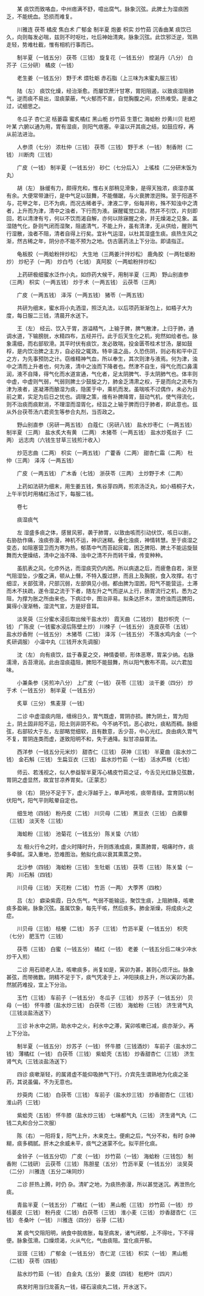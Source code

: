 <!-- { "loadSidebar": true } -->
　　某 痰饮而致咯血，中州痞满不舒，噫出腐气。脉象沉弦。此脾土为湿痰困乏，不能统血。恐损而难复。

　　川雅连 茯苓 橘皮 焦白术 广郁金 制半夏 炮姜 枳实 炒竹茹 沉香曲某 痰饮已久，向则每发必喘，兹则不时呕吐，吐后神始清爽。脉象沉弦。此饮邪泛逆，驾熟走轻，势难杜截，惟有相机行事而已。

　　制半夏（一钱五分） 茯苓（三钱） 旋复花（一钱五分） 控涎丹（八分） 白芥子（三分研） 橘皮（一钱）

　　老生姜（一钱五分） 野于术 煨牡蛎 赤石脂（上三味为末蜜丸服三钱）

　　陆（左） 痰饮化燥，经治渐愈。而屡饮蔗汁甘寒，胃阳阻遏，以致痰湿阻肺气，逆而痰不易出，湿痰蒙蔽，气火郁而不宣，自觉胸腹之间，炽热难受。是谁之过，试细思之。

　　冬瓜子 杏仁泥 栝蒌霜 蜜炙橘红 黑山栀 炒竹茹 生薏仁 海蛤粉 炒黄川贝 枇杷叶某 六腑以通为用，胃有湿痰，则阳气痞塞。辛温以开其痰之结，如鼓应桴，再从前法进治。

　　人参须（七分） 浓杜仲（三钱） 茯苓（三钱） 野于术（一钱） 制香附（二钱） 川断肉（三钱）

　　广皮（一钱） 制半夏（一钱五分） 砂仁（七分后入） 上徭桂（二分研末饭为丸）

　　胡（左） 脉缓有力，颇得充和，惟右关部稍见滑象，是得天独浓，痰湿亦属有余。大便常带溏行，是中气足以鼓舞，不能僭踞，与火衰脾泄迥殊。至于阳道不与，花甲之年，已不为病，而况古稀者乎。津液二字，俗每并称，殊不知浊中之清者，上升而为津，清中之浊者，下行而为液。寐醒辄觉口渴，然并不引饮，片刻即回，若以清津有亏，何以不饮而渴自解，亦何以除寐醒之余，并无燥渴之见象。盖湿随气化，卧则气闭而湿聚，阻遏清气，不能上升，虽有清津，无从供给，醒则气行湿散，浊者不阻，清者自得上行矣。宜补气运湿，以杜其湿盛生痰。痰热生风之渐，然古稀之年，阴分亦不能不预为之地。仿古匮药法上下分治。即请指正。

　　龟板胶（一两蛤粉拌炒松） 大生地（三两姜汁拌炒松） 鹿角胶（一两牡蛎粉炒） 炒杞子（一两） 炒白芍（七钱） 真阿胶（一两蛤粉拌炒松）

　　上药研极细蜜水泛作小丸，如痧药大候干，用制半夏（三两） 野山别直参（三两） 枳实（一两五钱） 炒于术（一两五钱） 云茯苓（三两）

　　广皮（一两五钱） 泽泻（一两五钱） 猪苓（一两五钱）

　　共研为细末，蜜水将小丸洒湿，照泛丸法，以后项药渐渐包上，如梧子大为度，每日服二三钱，清晨开水送下。

　　王（左） 经云、饮入于胃，游溢精气，上输于脾，脾气散津，上归于肺，通调水道，下输膀胱，水精四布，五经并行。此于后天生化之机，宛然如绘者也。脉象濡细，而右部软滑。其平时伏有痰饮，发必致喘，投金匮苓桂术甘汤，屡如鼓桴，是内饮治脾之主方，自必投之辄效。特辛温之品，久恐伤阴，则必有和平中正之方，为先事预防之计。窃维精神气血，所以奉生，其次则津与液焉。何为津，浊中之清而上升者也，何为液，清中之浊而下降者也。然津不自生，得气化而口鼻濡润，液不自降，得气化而水道宣通，气化者，足太阴脾气、手太阴肺气也。体丰则中虚，中虚则气弱，气弱则脾土少鼓旋之力，肺金乏清肃之权，于是而向之流布为津为液者，遂凝滞而酿湿为痰，隐匿于中，乘机而发。虽喘咳不过偶作，未必为目前之累，实足为后日之忧也。调理之策，维有补脾降胃，鼓动气机，使气得流化，则不治痰而痰默消，不理湿而湿胥化，经旨之上输于脾而归于肺者，即此意也。兹从外台茯苓汤六君资生等参合丸剂，当否政之。

　　野山别直参（另研一两五钱） 白蔻仁（另研八钱） 盐水炒枣仁（一两五钱） 制半夏（三两） 盐水炙大有黄 （二两） 木猪苓（一两五钱） 盐水炒菟丝子（二两） 远志肉（六钱生甘草三钱煎汁收入）

　　炒范志曲（二两） 枳实（一两五钱） 广藿香（二两） 甜杏仁霜（二两） 杜仲（三两） 泽泻（一两五钱）

　　广皮（一两五钱） 广木香（七钱） 浙茯苓（三两） 土炒野于术（二两）

　　上药如法研为细末，用生姜五钱，焦谷芽四两，煎浓汤泛丸，如小梧桐子大，上午半饥时用橘红汤过下，每服二钱。

　　卷七

　　痰湿痰气

　　左 湿盛多痰之体，感冒风邪，袭于肺胃，以致由咳而引动伏饮，咳日以剧，右胁肋作痛，浊痰弥漫，神机不运，神识迷糊。叠化浊痰，神情转慧。至于痰湿之变态，如阻塞营卫而为寒为热，郁蒸中气而苔起灰霉，困乏脾阳、脾土不能运旋鼓舞而大便燥结，清中之浊不降、浊中之清不升而转干燥，传变种种。

　　虽肌表之风，化疹外达，而湿痰究仍内困。所以病退之后，而疲惫自若，渐至气阻湿坠，少腹之满，顿从上僭，不特入腹过脐，而且上及胸脘，食入攻撑。右寸细涩，关部弦滑，尺部沉弱，左部俱见小弱。都由脾为湿困，阳气不能营运，土滞而木不扶疏，遂令湿之流于下者，随左升之气而逆从上行，肠胃流行之机，悉为之阻，为撑为胀之所由来也。下病过中，图治非易。拟条达肝木，泄府浊而运脾阳，冀得小溲渐畅，湿流气宣，方是好音耳。

　　淡吴萸（三分蜜水浸后取出候干盐水炒） 霞天曲（二钱炒） 麸炒枳壳（一钱） 广陈皮（一钱蜜水浸后陈壁土炒） 川楝子（一钱五分） 连皮茯苓（五钱） 盐水炒香附（一钱五分） 木猪苓（二钱） 泽泻（一钱五分） 不落水鸡内金（一个炙研调服） 小温中丸（三钱开水先调服）

　　沈（左） 向有痰饮，兹于春夏之交，神情委顿，形体恶寒，胃呆少纳。右脉濡滑，舌苔滑润。此由湿痰蕴阻，脾阳不能鼓舞，所以阳气敷布不周。以六君加味。

　　小兼条参（另煎冲八分） 上广皮（一钱） 茯苓（三钱） 淡干姜（四分） 炒于术（一钱五分） 制半夏（一钱五分）

　　炙草（三分） 焦麦芽（一钱）

　　二诊 中虚湿痰内阻，缠绵日久，胃气既虚，胃阴亦损。脾为阴土，胃为阳土，阴土固非阳不运，阳土则非阴不和。今不纳不饥，恶心欲吐，痰粘而稠。脉细弦，右部较大于左，左部略觉细软，且有数意，舌少苔，中心光红。良由病久胃气不复，胃阴连类而虚，遂致阳明不和，失于通降。拟甘凉益胃法。

　　西洋参（一钱五分元米炒） 甜杏仁（三钱） 茯神（三钱） 半夏曲（盐水炒二钱） 金石斛（三钱） 生扁豆衣（三钱） 盐水炒竹茹（一钱） 活水芦根（七钱）

　　师云、若浅视之，似人参益智半夏泻心橘皮竹茹之证，今舌见光红脉见弦数，胃阴之虚显然，故宜甘凉养胃矣。（正蒙志）

　　徐（右） 阴分不足于下，虚火浮越于上，单声呛咳，痰带青绿。宜育阴以制伏阳气，阳气平则眩晕自定也。

　　细生地（四钱） 粉丹皮（二钱） 川贝母（二钱） 黑豆衣（三钱） 白蒺藜（三钱） 淡天冬（三钱）

　　海蛤粉（三钱） 池菊花（一钱五分） 陈关蛰（六钱）

　　左 相火行令之时，虚火时降时升，升则炼液成痰，熏蒸肺胃，咽痛时作，痰多牵腻。深入重地，恐难图治。勉拟化痰以衰其熏蒸之势。

　　北沙参（四钱） 海蛤粉（三钱） 生牡蛎（五钱） 茯苓（三钱） 陈关蛰（一两） 川石斛（四钱）

　　川贝母（三钱） 天花粉（二钱） 竹沥（一两） 大荸荠（四枚）

　　吕（左） 癖染紫霞，日久伤气，气弱不能输运，聚饮生痰，上阻肺降，咳嗽痰多盈碗。脉象沉弦。虽属饮象，每先干咳，然后痰多。肺金渐燥，将成痰火之症。

　　川贝母（三钱） 桔梗（二钱） 苏子（三钱） 竹沥半夏（一钱五分） 枳壳（七分） 肥玉竹（三钱）

　　茯苓（三钱） 白蜜（一钱五分） 橘红（一钱） 老姜（一钱五分后二味少冲水炒干入煎）

　　二诊 用石顽老人法，咳嗽痰多，尚复如是，寅卯为甚，甚则心烦汗出。脉象甚弦，而带微数。阴精不足于下，痰气凭凌于上，冲阳挟痰上升，所以寅卯为甚。然腻药难投，宜上下分治。

　　玉竹（三钱） 车前子（一钱五分） 冬瓜子（三钱） 炒苏子（一钱五分） 贝母（一钱） 怀牛膝（盐水炒三钱） 白茯苓（三钱） 海蛤粉（三钱） 济生肾气丸（三钱淡盐汤送下）

　　三诊 补水中之阴，助水中之火，利水中之滞，寅卯咳嗽已减，痰亦渐少。再上下分治。

　　制半夏（一钱五分） 炒苏子（一钱） 怀牛膝（三钱酒炒） 车前子（盐水炒二钱） 薄橘红（一钱） 白茯苓（三钱） 紫蛤壳（五钱） 炒香甜杏仁（三钱） 济生肾气丸（三钱淡盐汤送下）

　　四诊 痰嗽渐轻，的属肾虚不能仰吸肺气下行。介宾先生谓熟地为化痰之圣药，其说虽偏，不为无意也。

　　炒萸肉（二钱） 白茯苓（三钱） 车前子（盐水炒三钱） 炒香甜杏仁（三钱） 淮山药（三钱）

　　紫蛤壳（五钱） 怀牛膝（盐水炒三钱） 七味都气丸（三钱） 济生肾气丸（二钱二丸和合分二次服）

　　陈（右） 一阳将复，阳气上升，木来克土。便痢之后，气分不和，有时 杂神糊，痰多稠腻。肝木之余威未平，痰气之迷蒙不化。拟平肝化痰。

　　金铃子（一钱五分切） 广皮（一钱） 炒竹茹（一钱） 海蛤粉（三钱包） 制香附（二钱研） 云茯苓（三钱） 陈胆星（五分） 竹沥半夏（一钱五分） 淡吴萸（二分） 川雅连（五分二味同炒）

　　二诊 肝热上腾，时仍 杂。清旷之地，为痰热弥漫，所以甚觉迷沉。再泄热化痰。

　　青盐半夏（一钱五分） 广橘红（一钱） 黑山栀（三钱） 炒竹茹（一钱） 炒栝蒌皮（三钱） 粉丹皮（二钱）白茯苓（三钱） 淮小麦（三钱） 炒香甜杏仁（三钱） 冬桑叶（一钱） 川雅连（四分） 谷芽（二钱）

　　某 痰气交阻阳明，纳食中脘痞胀，每至病发，诸气闭郁，上不得吐，下不得便。脉象弦滑。口燥烦渴，火从气化，气由痰阻。宜化痰开郁。

　　豆豉（三钱） 广郁金（一钱五分） 杏仁泥（三钱） 枳实（一钱） 黑山栀（二钱） 茯苓（四钱）

　　盐水炒竹茹（一钱） 白金丸（五分） 蒌皮（四钱） 枇杷叶（四片）

　　病发时用当归龙荟丸一钱，礞石滚痰丸二钱，开水送下。

